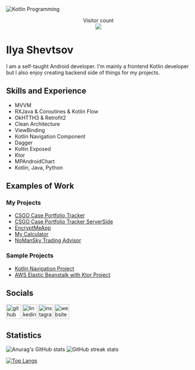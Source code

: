 ![Kotlin Programming](https://arturssmirnovs.github.io/github-profile-readme-generator/images/banner.png)

<p align="center"> 
  Visitor count<br>
  <img src="https://profile-counter.glitch.me/ilya-shevtsov/count.svg" />
</p>

# Ilya Shevtsov
I am a self-taught Android developer. I'm mainly a frontend Kotlin developer but I also enjoy creating backend side of things for my projects. 

## Skills and Experience

- MVVM
- RXJava & Coroutines & Kotlin Flow
- OkHTTH3 & Retrofit2
- Clean Architecture
- ViewBinding
- Kotlin Navigation Component 
- Dagger
- Koltin Exposed
- Ktor
- MPAndroidChart
- Kotlin, Java, Python

## Examples of Work
### My Projects
- [CSGO Case Portfolio Tracker](https://github.com/ilya-shevtsov/CSGOCasesWatcherApp)
- [CSGO Case Portfolio Tracker ServerSide](https://github.com/ilya-shevtsov/CSGOCasesWatcherAppServer)
- [EncryptMeApp](https://github.com/ilya-shevtsov/EncryptMeApp)
- [My Calculator](https://github.com/ilya-shevtsov/MyCalculator)
- [NoManSky Trading Advisor](https://github.com/ilya-shevtsov/NoManSkyTradingAdvisor)
### Sample Projects
- [Kotlin Navigation Project](https://github.com/ilya-shevtsov/Kotlin-Navigation-Project)
- [AWS Elastic Beanstalk with Ktor Project](https://github.com/ilya-shevtsov/AWS-Elastic-Beanstalk-Ktor-Sample-Project)

## Socials

[<img src='https://cdn.jsdelivr.net/npm/simple-icons@3.0.1/icons/github.svg' alt='github' height='40'>](https://github.com/ilya-shevtsov)  [<img src='https://cdn.jsdelivr.net/npm/simple-icons@3.0.1/icons/linkedin.svg' alt='linkedin' height='40'>](https://www.linkedin.com/in/ilya-shevtsov-155181201/)  [<img src='https://cdn.jsdelivr.net/npm/simple-icons@3.0.1/icons/instagram.svg' alt='instagram' height='40'>](https://www.instagram.com/princeofroyalnothing/)  [<img src='https://cdn.jsdelivr.net/npm/simple-icons@3.0.1/icons/icloud.svg' alt='website' height='40'>](https://www.ilya-shevtsov.com/blog)  

## Statistics
![Anurag's GitHub stats](https://github-readme-stats.vercel.app/api?username=ilya-shevtsov&count_private=true&show_icons=true)
![GitHub streak stats](https://github-readme-streak-stats.herokuapp.com/?user=ilya-shevtsov)

[![Top Langs](https://github-readme-stats.vercel.app/api/top-langs/?username=ilya-shevtsov&layout=compact)](https://github.com/anuraghazra/github-readme-stats)
